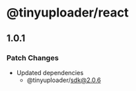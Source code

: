 # @tinyuploader/react

## 1.0.1

### Patch Changes

- Updated dependencies
  - @tinyuploader/sdk@2.0.6
